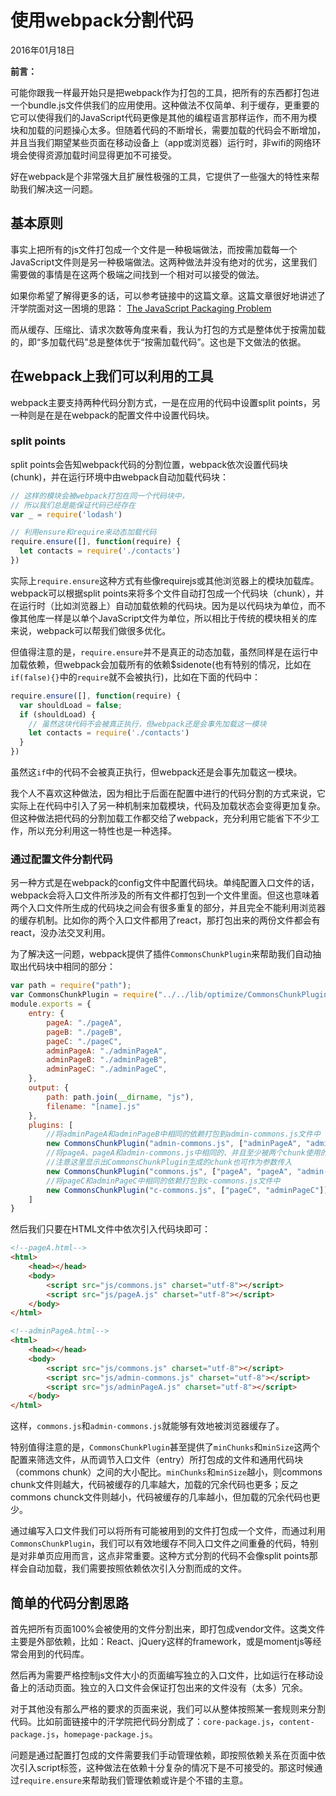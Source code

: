 # 使用webpack分割代码

2016年01月18日

__前言：__

可能你跟我一样最开始只是把webpack作为打包的工具，把所有的东西都打包进一个bundle.js文件供我们的应用使用。这种做法不仅简单、利于缓存，更重要的它可以使得我们的JavaScript代码更像是其他的编程语言那样运作，而不用为模块和加载的问题操心太多。但随着代码的不断增长，需要加载的代码会不断增加，并且当我们期望某些页面在移动设备上（app或浏览器）运行时，非wifi的网络环境会使得资源加载时间显得更加不可接受。

好在webpack是个非常强大且扩展性极强的工具，它提供了一些强大的特性来帮助我们解决这一问题。

## 基本原则

事实上把所有的js文件打包成一个文件是一种极端做法，而按需加载每一个JavaScript文件则是另一种极端做法。这两种做法并没有绝对的优劣，这里我们需要做的事情是在这两个极端之间找到一个相对可以接受的做法。

如果你希望了解得更多的话，可以参考链接中的这篇文章。这篇文章很好地讲述了汗学院面对这一困境的思路：
[The JavaScript Packaging Problem](http://jamie-wong.com/2014/11/29/the-js-packaging-problem/)

而从缓存、压缩比、请求次数等角度来看，我认为打包的方式是整体优于按需加载的，即“多加载代码”总是整体优于“按需加载代码”。这也是下文做法的依据。

## 在webpack上我们可以利用的工具

webpack主要支持两种代码分割方式，一是在应用的代码中设置split points，另一种则是在是在webpack的配置文件中设置代码块。

### split points

split points会告知webpack代码的分割位置，webpack依次设置代码块(chunk)，并在运行环境中由webpack自动加载代码块：

```js
// 这样的模块会被webpack打包在同一个代码块中，
// 所以我们总是能保证代码已经存在
var _ = require('lodash')

// 利用ensure和require来动态加载代码
require.ensure([], function(require) {
  let contacts = require('./contacts')
})
```

实际上`require.ensure`这种方式有些像requirejs或其他浏览器上的模块加载库。webpack可以根据split points来将多个文件自动打包成一个代码块（chunk），并在运行时（比如浏览器上）自动加载依赖的代码块。因为是以代码块为单位，而不像其他库一样是以单个JavaScript文件为单位，所以相比于传统的模块相关的库来说，webpack可以帮我们做很多优化。

但值得注意的是，`require.ensure`并不是真正的动态加载，虽然同样是在运行中加载依赖，但webpack会加载所有的依赖$sidenote(也有特别的情况，比如在`if(false){}`中的`require`就不会被执行)，比如在下面的代码中：

```js
require.ensure([], function(require) {
  var shouldLoad = false;
  if (shouldLoad) {
    // 虽然这块代码不会被真正执行，但webpack还是会事先加载这一模块
    let contacts = require('./contacts')
  }
})
```

虽然这`if`中的代码不会被真正执行，但webpack还是会事先加载这一模块。

我个人不喜欢这种做法，因为相比于后面在配置中进行的代码分割的方式来说，它实际上在代码中引入了另一种机制来加载模块，代码及加载状态会变得更加复杂。但这种做法把代码的分割加载工作都交给了webpack，充分利用它能省下不少工作，所以充分利用这一特性也是一种选择。

### 通过配置文件分割代码

另一种方式是在webpack的config文件中配置代码块。单纯配置入口文件的话，webpack会将入口文件所涉及的所有文件都打包到一个文件里面。但这也意味着两个入口文件所生成的代码块之间会有很多重复的部分，并且完全不能利用浏览器的缓存机制。比如你的两个入口文件都用了react，那打包出来的两份文件都会有react，没办法交叉利用。

为了解决这一问题，webpack提供了插件`CommonsChunkPlugin`来帮助我们自动抽取出代码块中相同的部分：

```js
var path = require("path");
var CommonsChunkPlugin = require("../../lib/optimize/CommonsChunkPlugin");
module.exports = {
    entry: {
        pageA: "./pageA",
        pageB: "./pageB",
        pageC: "./pageC",
        adminPageA: "./adminPageA",
        adminPageB: "./adminPageB",
        adminPageC: "./adminPageC",
    },
    output: {
        path: path.join(__dirname, "js"),
        filename: "[name].js"
    },
    plugins: [
        //将adminPageA和adminPageB中相同的依赖打包到admin-commons.js文件中
        new CommonsChunkPlugin("admin-commons.js", ["adminPageA", "adminPageB"]),
        //将pageA、pageA和admin-commons.js中相同的、并且至少被两个chunk使用的依赖打包到commons.js文件中
        //注意这里显示出CommonsChunkPlugin生成的chunk也可作为参数传入
        new CommonsChunkPlugin("commons.js", ["pageA", "pageA", "admin-commons.js"], 2),
        //将pageC和adminPageC中相同的依赖打包到c-commons.js文件中
        new CommonsChunkPlugin("c-commons.js", ["pageC", "adminPageC"]),
    ]
}
```

然后我们只要在HTML文件中依次引入代码块即可：

```html
<!--pageA.html-->
<html>
    <head></head>
    <body>
        <script src="js/commons.js" charset="utf-8"></script>
        <script src="js/pageA.js" charset="utf-8"></script>
    </body>
</html>
```

```html
<!--adminPageA.html-->
<html>
    <head></head>
    <body>
        <script src="js/commons.js" charset="utf-8"></script>
        <script src="js/admin-commons.js" charset="utf-8"></script>
        <script src="js/adminPageA.js" charset="utf-8"></script>
    </body>
</html>
```

这样，`commons.js`和`admin-commons.js`就能够有效地被浏览器缓存了。

特别值得注意的是，`CommonsChunkPlugin`甚至提供了`minChunks`和`minSize`这两个配置来筛选文件，从而调节入口文件（entry）所打包成的文件和通用代码块（commons chunk）之间的大小配比。`minChunks`和`minSize`越小，则commons chunk文件则越大，代码被缓存的几率越大，加载的冗余代码也更多；反之commons chunck文件则越小，代码被缓存的几率越小，但加载的冗余代码也更少。

通过编写入口文件我们可以将所有可能被用到的文件打包成一个文件，而通过利用`CommonsChunkPlugin`，我们可以有效地缓存不同入口文件之间重叠的代码，特别是对非单页应用而言，这点非常重要。这种方式分割的代码不会像split points那样会自动加载，我们需要按照依赖依次引入分割而成的文件。

## 简单的代码分割思路

首先把所有页面100%会被使用的文件分割出来，即打包成vendor文件。这类文件主要是外部依赖，比如：React、jQuery这样的framework，或是momentjs等经常会用到的代码库。

然后再为需要严格控制js文件大小的页面编写独立的入口文件，比如运行在移动设备上的活动页面。独立的入口文件会保证打包出来的文件没有（太多）冗余。

对于其他没有那么严格的要求的页面来说，我们可以从整体按照某一套规则来分割代码。比如前面链接中的汗学院把代码分割成了：`core-package.js`，`content-package.js`，`homepage-package.js`。

问题是通过配置打包成的文件需要我们手动管理依赖，即按照依赖关系在页面中依次引入script标签，这种做法在依赖十分复杂的情况下是不可接受的。那这时候通过`require.ensure`来帮助我们管理依赖或许是个不错的主意。
